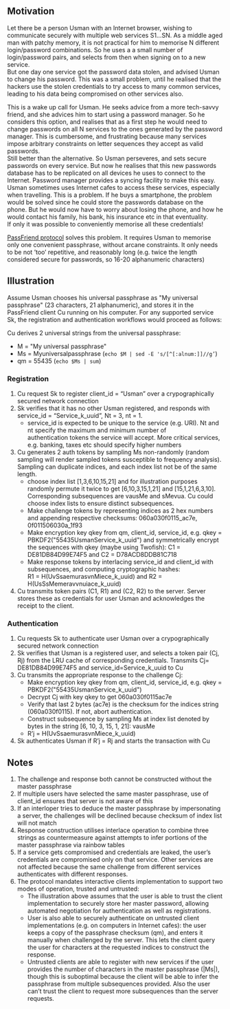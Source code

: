 ## Motivation
Let there be a person Usman with an Internet browser, wishing to communicate securely with multiple web services S1…SN.
As a middle aged man with patchy memory, it is not practical for him to memorise N different login/password combinations.
So he uses a a small number of login/password pairs, and selects from then when signing on to a new service.  
But one day one service got the password data stolen, and advised Usman to change his password.
This was a small problem, until he realised that the hackers use the stolen credentials to try access to many common 
services, leading to his data being compromised on other services also. 

This is a wake up call for Usman. He seeks advice from a more tech-savvy friend, and she advices him to start using a password 
manager. So he considers this option, and realises that as a first step he would need to change passwords on all N services to 
the ones generated by the password manager. This is cumbersome, and frustrating because many services impose arbitrary 
constraints on letter sequences they accept as valid passwords.  
Still better than the alternative. So Usman perseveres, and sets secure passwords on every service. But now he realises 
that this new passwords database has to be replicated on all devices he uses to connect to the Internet. Password manager 
provides a syncing facility to make this easy.  
Usman sometimes uses Internet cafes to access these services, especially when travelling. This is a problem. If he buys a 
smartphone, the problem would be solved since he could store the passwords database on the phone. But he would now have to 
worry about losing the phone, and how he would contact his family, his bank, his insurance etc in that eventuality.  
If only it was possible to conveniently memorise all these credentials!

[PassFriend protocol](./README.md) solves this problem. It requires Usman to memorise only one convenient passphrase, 
without arcane constraints. It only needs to be not ’too’ repetitive, and reasonably long (e.g. twice the length considered 
secure for passwords, so 16-20 alphanumeric characters)

## Illustration
Assume Usman chooses his universal passphrase as "My universal passphrase" (23 characters, 21 alphanumeric), and stores it in 
the PassFriend client Cu running on his computer.  For any supported service Sk, the registration and authentication workflows 
would proceed as follows:

Cu derives 2 universal strings from the universal passphrase:
* M = "My universal passphrase"
* Ms = Myuniversalpassphrase (```echo $M | sed -E 's/[^[:alnum:]]//g’```)
* qm = 55435 (```echo $Ms | sum```)

### Registration
1. Cu request Sk to register client_id = “Usman” over a crypographically secured network connection
2. Sk verifies that it has no other Usman registered, and responds with service_id = “Service_k_uuid”, Nt = 3, nt = 1.
   - service_id is expected to be unique to the service (e.g. URI). Nt and nt specify the maximum and minimum number of  
   authentication tokens the service will accept. More critical services, e.g. banking, taxes etc should specify higher numbers 
3. Cu generates 2 auth tokens by sampling Ms non-randomly (random sampling will render sampled tokens susceptible to 
frequency analysis). Sampling can duplicate indices, and each index list not be of the same length.
   - choose index list [1,3,6,10,15,21] and for illustration purposes randomly permute it twice to get [6,10,3,15,1,21] and 
   [15,1,21,6,3,10]. Corresponding subsequences are vausMe and sMevua. Cu could choose index lists to ensure distinct 
   subsequences.
   - Make challenge tokens by representing indices as 2 hex numbers and appending respective checksums: 060a030f0115_ac7e, 
   0f011506030a_1f93  
   - Make encryption key qkey from qm, client_id, service_id, e.g. qkey = PBKDF2("55435UsmanService_k_uuid")
   and symmetrically encrypt the sequences with qkey (maybe using Twofish): C1 = DE81DB84D99E74F5 and C2 = D78ACD8DDB81C718
   - Make response tokens by interlacing service_id and client_id with subsequences, and computing cryptographic hashes:  
   R1 = H(UvSsaemurasvnMiece_k_uuid) and R2 = H(UsSsMemeravvnuiace_k_uuid)
4. Cu transmits token pairs (C1, R1) and (C2, R2) to the server. Server stores these as credentials for user Usman and 
acknowledges the receipt to the client.

### Authentication
1. Cu requests Sk to authenticate user Usman over a crypographically secured network connection
2. Sk verifies that Usman is a registered user, and selects a token pair (Cj, Rj) from the LRU cache of corresponding 
credentials. Transmits Cj= DE81DB84D99E74F5 and service_id=Service_k_uuid to Cu
3. Cu transmits the appropriate response to the challenge Cj:
   - Make encryption key qkey from qm, client_id, service_id, e.g. qkey = PBKDF2("55435UsmanService_k_uuid")
   - Decrypt Cj with key qkey to get 060a030f0115ac7e
   - Verify that last 2 bytes (ac7e) is the checksum for the indices string (060a030f0115). If not, abort authentication.
   - Construct subsequence by sampling Ms at index list denoted by bytes in the string [6, 10, 3, 15, 1, 21]: vausMe
   - R’j = H(UvSsaemurasvnMiece_k_uuid)
4. Sk authenticates Usman if R’j = Rj and starts the transaction with Cu

## Notes
1. The challenge and response both cannot be constructed without the master passphrase 
2. If multiple users have selected the same master passphrase, use of client_id ensures that server is not aware of this
3. If an interloper tries to deduce the master passphrase by impersonating a server, the challenges will be declined because 
checksum of index list will not match
4. Response construction utilises interlace operation to combine three strings as countermeasure against attempts to infer 
portions of the master passphrase via rainbow tables
5. If a service gets compromised and credentials are leaked, the user’s credentials are compromised only on that service. Other 
services are not affected because the same challenge from different services authenticates with different responses. 
6. The protocol mandates interactive clients implementation to support two modes of operation, trusted and untrusted:
   - The illustration above assumes that the user is able to trust the client implementation to securely store her master 
   password, allowing automated negotiation for authentication as well as registrations.
   - User is also able to securely authenticate on untrusted client implementations (e.g. on computers in Internet cafes): the 
   user keeps a copy of the passphrase checksum (qm), and enters it manually when challenged by the server. This lets the 
   client query the user for characters at the requested indices to construct the response.
   - Untrusted clients are able to register with new services if the user provides the number of characters in the master 
   passphrase (|Ms|), though this is suboptimal because the client will be able to infer the passphrase from multiple 
   subsequences provided. Also the user can’t trust the client to request more subsequences than the server requests.
